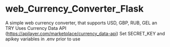 # web_Currency_Converter_Flask
A simple web currency converter, that supports USD, GBP, RUB, GEL an TRY
Uses Currency Data API (https://apilayer.com/marketplace/currency_data-api)
Set SECRET_KEY and apikey variables in .env prior to use

